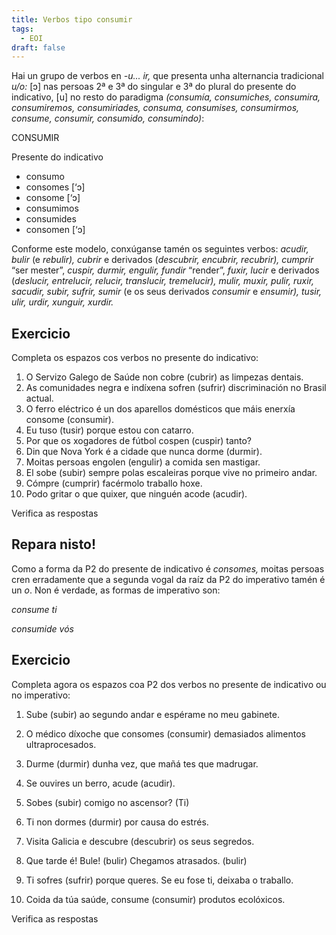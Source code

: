 ```yaml
---
title: Verbos tipo consumir
tags:
  - EOI
draft: false
---
```

Hai un grupo de verbos en *\-u... ir,* que presenta unha alternancia tradicional *u/o:* \[ɔ] nas persoas 2ª e 3ª do singular e 3ª do plural do presente do indicativo, \[u] no resto do paradigma *(consumía, consumiches, consumira, consumiremos, consumiriades, consuma, consumises, consumirmos, consume, consumir, consumido, consumindo)*:

CONSUMIR

Presente do indicativo

* consumo
* consomes \[‘ɔ]
* consome \[‘ɔ]
* consumimos
* consumides
* consomen \[‘ɔ]

Conforme este modelo, conxúganse tamén os seguintes verbos: *acudir, bulir* (e *rebulir), cubrir* e derivados (*descubrir, encubrir, recubrir), cumprir* “ser mester”, *cuspir, durmir, engulir, fundir* “render”, *fuxir, lucir* e derivados (*deslucir, entrelucir, relucir, translucir, tremelucir), mulir, muxir, pulir, ruxir, sacudir, subir, sufrir, sumir* (e os seus derivados *consumir* e *ensumir), tusir, ulir, urdir, xunguir, xurdir.*

## Exercicio

Completa os espazos cos verbos no presente do indicativo:

1. O Servizo Galego de Saúde non <e-answer>cobre</e-answer> (cubrir) as limpezas dentais.
2. As comunidades negra e indíxena <e-answer>sofren</e-answer> (sufrir) discriminación no Brasil actual.
3. O ferro eléctrico é un dos aparellos domésticos que máis enerxía <e-answer>consome</e-answer> (consumir).
4. Eu <e-answer>tuso</e-answer> (tusir) porque estou con catarro.
5. Por que os xogadores de fútbol <e-answer>cospen</e-answer> (cuspir) tanto?
6. Din que Nova York é a cidade que nunca <e-answer>dorme</e-answer> (durmir).
7. Moitas persoas <e-answer>engolen</e-answer> (engulir) a comida sen mastigar.
8. El <e-answer>sobe</e-answer> (subir) sempre polas escaleiras porque vive no primeiro andar.
9. <e-answer>Cómpre</e-answer> (cumprir) facérmolo traballo hoxe.
10. Podo gritar o que quixer, que ninguén <e-answer>acode</e-answer> (acudir).

<e-validate>Verifica as respostas</e-validate>

## Repara nisto!

Como a forma da P2 do presente de indicativo é *consomes,* moitas persoas cren erradamente que a segunda vogal da raíz da P2 do imperativo tamén é un *o*. Non é verdade, as formas de imperativo son:

*consume ti*

*consumide vós*

## Exercicio

Completa agora os espazos coa P2 dos verbos no presente de indicativo ou no imperativo:

1. <e-answer>Sube</e-answer> (subir) ao segundo andar e espérame no meu gabinete.

2. O médico díxoche que <e-answer>consomes</e-answer> (consumir) demasiados alimentos ultraprocesados.

3. <e-answer>Durme</e-answer> (durmir) dunha vez, que mañá tes que madrugar.

4. Se ouvires un berro, <e-answer>acude</e-answer> (acudir).

5. <e-answer>Sobes</e-answer> (subir) comigo no ascensor? (Ti)

6. Ti non <e-answer>dormes</e-answer> (durmir) por causa do estrés.

7. Visita Galicia e <e-answer>descubre</e-answer> (descubrir) os seus segredos.

8. Que tarde é! <e-answer>Bule</e-answer>! (bulir) Chegamos atrasados. (bulir)

9. Ti <e-answer>sofres</e-answer> (sufrir) porque queres. Se eu fose ti, deixaba o traballo.

10. Coida da túa saúde, <e-answer>consume</e-answer> (consumir) produtos ecolóxicos.

<e-validate>Verifica as respostas</e-validate>